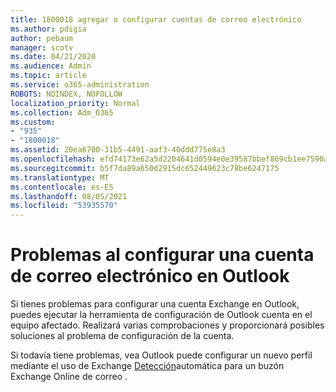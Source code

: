 ```yaml
---
title: 1800018 agregar o configurar cuentas de correo electrónico
ms.author: pdigia
author: pebaum
manager: scotv
ms.date: 04/21/2020
ms.audience: Admin
ms.topic: article
ms.service: o365-administration
ROBOTS: NOINDEX, NOFOLLOW
localization_priority: Normal
ms.collection: Adm_O365
ms.custom:
- "935"
- "1800018"
ms.assetid: 20ea6700-31b5-4491-aaf3-40ddd775e8a3
ms.openlocfilehash: efd74173e62a5d2204641d0594e0e39587bbef869cb1ee7590a3db824a705bd2
ms.sourcegitcommit: b5f7da89a650d2915dc652449623c78be6247175
ms.translationtype: MT
ms.contentlocale: es-ES
ms.lasthandoff: 08/05/2021
ms.locfileid: "53935570"
---
```

# <a name="problems-setting-up-an-email-account-in-outlook"></a>Problemas al configurar una cuenta de correo electrónico en Outlook

Si tienes problemas para configurar una cuenta Exchange en Outlook, puedes [](https://aka.ms/SaRA-OutlookSetupProfile) ejecutar la herramienta de configuración de Outlook cuenta en el equipo afectado. Realizará varias comprobaciones y proporcionará posibles soluciones al problema de configuración de la cuenta.
  
Si todavía tiene problemas, vea Outlook puede configurar un nuevo perfil mediante el uso de Exchange [Detección](https://docs.microsoft.com/exchange/troubleshoot/outlook-profiles/cannot-set-up-profile-autodiscover)automática para un buzón Exchange Online de correo .
  